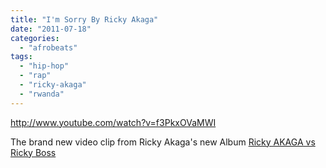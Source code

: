 ```yaml
---
title: "I'm Sorry By Ricky Akaga"
date: "2011-07-18"
categories: 
  - "afrobeats"
tags: 
  - "hip-hop"
  - "rap"
  - "ricky-akaga"
  - "rwanda"
---
```


http://www.youtube.com/watch?v=f3PkxOVaMWI

The brand new video clip from Ricky Akaga's new Album [Ricky AKAGA vs Ricky Boss](http://planb-multimedia.com/akaga/ "Ricky Akaga VS Ricky BOSS")
